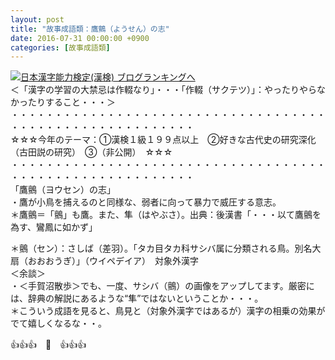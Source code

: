 ```yaml
---
layout: post
title: "故事成語類：鷹鸇（ようせん）の志"
date: 2016-07-31 00:00:00 +0900
categories: [故事成語類]
---
```


[![](/syuusyuu9701/assets/images/故事成語類：鷹鸇（ようせん）の志-br_c_3028_1.gif)](http://blog.with2.net/link.php?1659096:3028 "日本漢字能力検定(漢検) ブログランキングへ")[日本漢字能力検定(漢検) ブログランキングへ](http://blog.with2.net/link.php?1659096:3028)  
＜「漢字の学習の大禁忌は作輟なり」・・・「作輟（サクテツ）」：やったりやらなかったりすること・・・＞  
・・・・・・・・・・・・・・・・・・・・・・・・・・・・・・・・・・・・・・・・・・・・・・・・・・・・・・・・・  
☆☆☆今年のテーマ：①漢検１級１９９点以上　②好きな古代史の研究深化（古田説の研究）　③（非公開）　☆☆☆　　  
・・・・・・・・・・・・・・・・・・・・・・・・・・・・・・・・・・・・・・・・・・・・・・・・・・・・・・・・・  
「鷹鸇（ヨウセン）の志」  
・鷹が小鳥を捕えるのと同様な、弱者に向って暴力で威圧する意志。  
＊鷹鸇＝「鸇」も鷹。また、隼（はやぶさ）。出典：後漢書「・・・以て鷹鸇を為す、鸞鳳に如かず」  
  
＊鸇（セン）：さしば（差羽）。「タカ目タカ科サシバ属に分類される鳥。別名大 扇（おおおうぎ）」（ウイペデイア）　対象外漢字  
＜余談＞  
・＜手賀沼散歩＞でも、一度、サシバ（鸇）の画像をアップしてます。厳密には、辞典の解説にあるような“隼”ではないということか・・・。  
＊こういう成語を見ると、鳥見と（対象外漢字ではあるが）漢字の相乗の効果がでて嬉しくなるな・・。  
  
👍👍👍　🐒　👍👍👍  